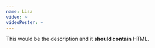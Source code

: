 ```yaml
---
name: Lisa
video: ~
videoPoster: ~
---
```

This would be the description and it **should contain** HTML.
